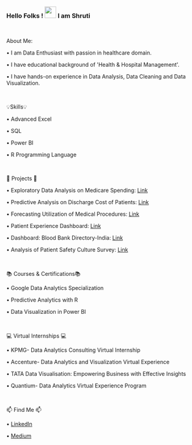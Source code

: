 ### Hello Folks ! <img src="https://raw.githubusercontent.com/MartinHeinz/MartinHeinz/master/wave.gif" width="30px"> I am Shruti
<p>&nbsp;</p>

About Me:

• I am Data Enthusiast with passion in healthcare domain.

• I have educational background of 'Health & Hospital Management'.

• I have hands-on experience in Data Analysis, Data Cleaning and Data Visualization.
<p>&nbsp;</p>

💡Skills💡

• Advanced Excel

• SQL

• Power BI

• R Programming Language
<p>&nbsp;</p>

📂 Projects 📂

• Exploratory Data Analysis on Medicare Spending: [Link](https://github.com/shrutipatkar25/EDA-using-SQL-and-Power-BI)

• Predictive Analysis on Discharge Cost of Patients: [Link](https://github.com/shrutipatkar25/Predictive-Analysis-on-Discharge-Cost-of-Patients)

• Forecasting Utilization of Medical Procedures: [Link](https://github.com/shrutipatkar25/Utilization-Forecasting-of-Medical-Procedures-using-Excel/tree/main)

• Patient Experience Dashboard: [Link](https://github.com/shrutipatkar25/Patient-Experience-Analysis-Dashboard)

• Dashboard: Blood Bank Directory-India: [Link](https://github.com/shrutipatkar25/Dashboard-Blood-Bank-Directory-India)

• Analysis of Patient Safety Culture Survey:  [Link](https://github.com/shrutipatkar25/Patient-Safety-Culture-Survey-Analysis-using-Excel-and-PowerBI)
<p>&nbsp;</p>

📚 Courses & Certifications📚

• Google Data Analytics Specialization

• Predictive Analytics with R

• Data Visualization in Power BI
<p>&nbsp;</p>

💻 Virtual Internships 💻

• KPMG- Data Analytics Consulting Virtual Internship

• Accenture- Data Analytics and Visualization Virtual Experience

• TATA Data Visualisation: Empowering Business with Effective Insights

• Quantium- Data Analytics Virtual Experience Program
<p>&nbsp;</p>

📫 Find Me 📫

• [LinkedIn](https://www.linkedin.com/in/shruti-patkar-2507p/)

• [Medium](https://medium.com/@shrutipatkar76)

